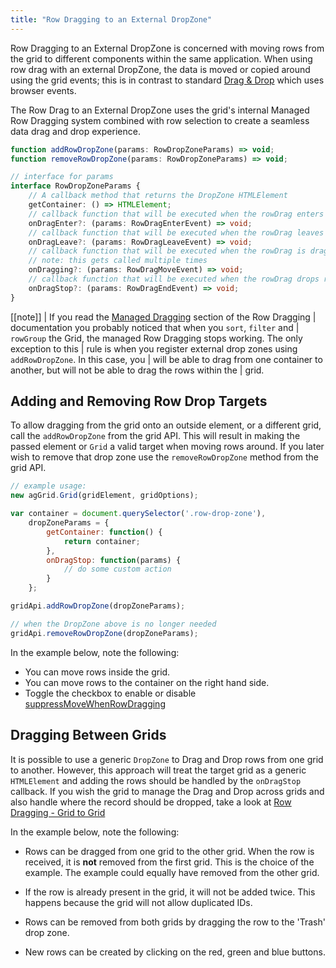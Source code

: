 ```yaml
---
title: "Row Dragging to an External DropZone"
---
```


Row Dragging to an External DropZone is concerned with moving rows from the grid to different components within the same application. When using row drag with an external DropZone, the data is moved or copied around using the grid events; this is in contrast to standard [Drag &amp; Drop](../drag-and-drop/) which uses browser events.

The Row Drag to an External DropZone uses the grid's internal Managed Row Dragging system combined with row selection
to create a seamless data drag and drop experience.

```ts
function addRowDropZone(params: RowDropZoneParams) => void;
function removeRowDropZone(params: RowDropZoneParams) => void;

// interface for params
interface RowDropZoneParams {
    // A callback method that returns the DropZone HTMLElement
    getContainer: () => HTMLElement;
    // callback function that will be executed when the rowDrag enters the target
    onDragEnter?: (params: RowDragEnterEvent) => void;
    // callback function that will be executed when the rowDrag leaves the target
    onDragLeave?: (params: RowDragLeaveEvent) => void;
    // callback function that will be executed when the rowDrag is dragged inside the target
    // note: this gets called multiple times
    onDragging?: (params: RowDragMoveEvent) => void;
    // callback function that will be executed when the rowDrag drops rows within the target
    onDragStop?: (params: RowDragEndEvent) => void;
}
```

[[note]]
| If you read the [Managed Dragging](../row-dragging/#managed-dragging) section of the Row Dragging
| documentation you probably noticed that when you `sort`, `filter` and
| `rowGroup` the Grid, the managed Row Dragging stops working. The only exception to this
| rule is when you register external drop zones using `addRowDropZone`. In this case, you
| will be able to drag from one container to another, but will not be able to drag the rows within the
| grid.


## Adding and Removing Row Drop Targets

To allow dragging from the grid onto an outside element, or a different grid, call the `addRowDropZone` from the grid API. This will result in making the passed element or `Grid` a valid target when moving rows around. If you later wish to remove that drop zone use the `removeRowDropZone` method from the grid API.


```js
// example usage:
new agGrid.Grid(gridElement, gridOptions);

var container = document.querySelector('.row-drop-zone'),
    dropZoneParams = {
        getContainer: function() {
            return container;
        },
        onDragStop: function(params) {
            // do some custom action
        }
    };

gridApi.addRowDropZone(dropZoneParams);

// when the DropZone above is no longer needed
gridApi.removeRowDropZone(dropZoneParams);
```

In the example below, note the following:

- You can move rows inside the grid.
- You can move rows to the container on the right hand side.
- Toggle the checkbox to enable or disable [suppressMoveWhenRowDragging](../row-dragging/#suppress-move-when-dragging)

<grid-example title='Simple' name='simple' type='generated'></grid-example>

## Dragging Between Grids

It is possible to use a generic `DropZone` to Drag and Drop rows from one grid to another. However, this approach will treat the target grid as a generic `HTMLElement` and adding the rows should be handled by the `onDragStop` callback. If you wish the grid to manage the Drag and Drop across grids and also handle where the record should be dropped, take a look at
[Row Dragging - Grid to Grid](../row-dragging-to-grid/)

In the example below, note the following:

- Rows can be dragged from one grid to the other grid. When the row is received, it is **not** removed from the first grid. This is the choice of the example. The example could equally have removed from the other grid.

- If the row is already present in the grid, it will not be added twice. This happens because the grid will not allow duplicated IDs.

- Rows can be removed from both grids by dragging the row to the 'Trash' drop zone.

- New rows can be created by clicking on the red, green and blue buttons.


<grid-example title='Two Grids' name='two-grids' type='vanilla' options='{ "extras": ["fontawesome"] }'></grid-example>

